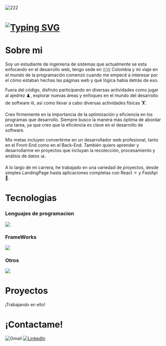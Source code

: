 
![222](https://github.com/FaridBustos/FaridBustos/assets/125108687/aa403001-81ef-4320-b6c4-59be1b5b6a01)

<h1 aling="center">
    <a href="https://git.io/typing-svg"><img src="https://readme-typing-svg.demolab.com?font=DM+Sans&size=40&duration=4000&pause=1000&color=78A3D4&random=false&width=500&height=80&lines=%C2%A1Hola!+%F0%9F%91%8B;Soy+Farid+Bustos." alt="Typing SVG" /></a>
</h1>


<h1>Sobre mi</h1>

Soy un estudiante de ingenieria de sistemas que actualmente se esta enfocando en el desarrollo web, tengo sede en 🇨🇴 Colombia y mi viaje en el mundo de la programación comenzó cuando me empecé a interesar por el cómo estaban hechas las páginas web y qué lógica había detrás de eso.

Fuera del código, disfruto participando en diversas actividades como jugar al ajedrez ♟️, explorar nuevas áreas y enfoques en el mundo del desarrollo de software 🌐, así como llevar a cabo diversas actividades físicas 🏋️. 

Creo firmemente en la importancia de la optimización y eficiencia en los programas que desarrollo. Siempre busco la manera más óptima de abordar una tarea, ya que creo que la eficiencia es clave en el desarrollo de software.

Mis metas incluyen convertirme en un desarrollador web profesional, tanto en el Front-End como en el Back-End. También quiero aprender y desarrollarme en proyectos que incluyan la recolección, procesamiento y análisis de datos 📊.

A lo largo de mi carrera, he trabajado en una variedad de proyectos, desde simples LandingPage hasta aplicaciones completas con React ⚛️ y FastApi 🚀.

<h1>Tecnologias</h1>

<h3>Lenguajes de programacion</h3>
<img src="https://skillicons.dev/icons?i=cpp,java,js,py,r" />

<h3>FrameWorks</h3>
<img src="https://skillicons.dev/icons?i=fastapi,react,tailwind" />

<h3>Otros</h3>
<img src="https://skillicons.dev/icons?i=html,css,vscode,git" />

<h1 >Proyectos</h1>
<p>¡Trabajando en ello!</p>

<h1 >¡Contactame!</h1>
<div aling="center">
    <img src="https://img.shields.io/badge/Gmail-FaridBustoc@gmail.com-000?labelColor=fff&style=flat&logo=Gmail&logoColor=eb4235" alt="Gmail" />
    <a href="https://www.linkedin.com/in/farid-bustos/"><img src="https://img.shields.io/badge/LinkedIn-Farid%20Bustos-000?labelColor=fff&style=flat&logo=linkedin&logoColor=0a67c3&link=https://www.linkedin.com/in/farid-bustos/" alt="LinkedIn" /></a>    
</div>
